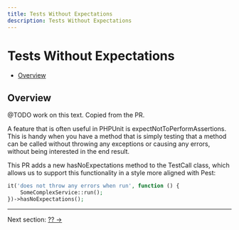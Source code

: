 ```yaml
---
title: Tests Without Expectations
description: Tests Without Expectations
---
```


# Tests Without Expectations

- [Overview](#overview)

<a name="overview"></a>
## Overview

@TODO work on this text. Copied from the PR.

A feature that is often useful in PHPUnit is expectNotToPerformAssertions. This is handy when you have a method that is simply testing that a method can be called without throwing any exceptions or causing any errors, without being interested in the end result.

This PR adds a new hasNoExpectations method to the TestCall class, which allows us to support this functionality in a style more aligned with Pest:

```php
it('does not throw any errors when run', function () {
    SomeComplexService::run();
})->hasNoExpectations();
```

---

Next section: [?? →](/docs/??)
